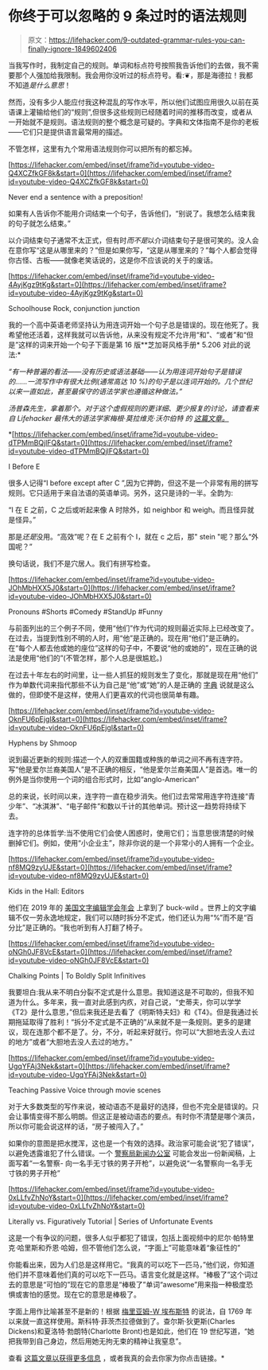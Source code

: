 # 你终于可以忽略的 9 条过时的语法规则

> 原文：<https://lifehacker.com/9-outdated-grammar-rules-you-can-finally-ignore-1849602406>

当我写作时，我制定自己的规则。单词和标点符号按照我告诉他们的去做，我不需要那个人强加给我限制。我会用你没听过的标点符号。看:❦，那是海德拉！我都不知道*是什么意思*！

然而，没有多少人能应付我这种混乱的写作水平，所以他们试图应用很久以前在英语课上灌输给他们的“规则”,但很多这些规则已经随着时间的推移而改变，或者从一开始就不是规则。语法规则的整个概念是可疑的。字典和文体指南不是你的老板——它们只是提供语言最常用的描述。

不管怎样，这里有九个常用语法规则你可以把所有的都忘掉。

 [https://lifehacker.com/embed/inset/iframe?id=youtube-video-Q4XCZfkGF8k&start=0](https://lifehacker.com/embed/inset/iframe?id=youtube-video-Q4XCZfkGF8k&start=0)

<figcaption class="sc-1ptbguh-0 hxeMec caption">Never end a sentence with a preposition!</figcaption> 

如果有人告诉你不能用介词结束一个句子，告诉他们，“别说了。我想怎么结束我的句子就怎么结束。”

以介词结束句子通常不太正式，但有时*而不是*以介词结束句子是很可笑的。没人会在意你写“这是从哪里来的？”但是如果你写，“这是从哪里来的？”每个人都会觉得你古怪、古板——就像老笑话说的，这是你不应该说的关于的废话。

 [https://lifehacker.com/embed/inset/iframe?id=youtube-video-4AyjKgz9tKg&start=0](https://lifehacker.com/embed/inset/iframe?id=youtube-video-4AyjKgz9tKg&start=0)

<figcaption class="sc-1ptbguh-0 hxeMec caption">Schoolhouse Rock, conjunction junction</figcaption> 

我的一个高中英语老师坚持认为用连词开始一个句子总是错误的。现在他死了。我希望他还活着，这样我就可以告诉他，从来没有规定不允许用“和”、“或者”和“但是”这样的词来开始一个句子下面是第 16 版**芝加哥风格手册* 5.206 对此的说法:* 

*“有一种普遍的看法——没有历史或语法基础——认为用连词开始句子是错误的……一流写作中有很大比例(通常高达 10 %)的句子是以连词开始的。几个世纪以来一直如此，甚至最保守的语法学家也遵循这种做法。”*

*汤普森先生，拿着那个。对于这个虚假规则的更详细、更少报复的讨论，请查看来自 Lifehacker 最伟大的语法学家梅根·莫拉维克·沃尔伯特 的 [这篇文章。](https://lifehacker.com/you-can-start-a-sentence-with-and-but-or-or-1832984839)*

 *[https://lifehacker.com/embed/inset/iframe?id=youtube-video-dTPMmBQjlFQ&start=0](https://lifehacker.com/embed/inset/iframe?id=youtube-video-dTPMmBQjlFQ&start=0)

<figcaption class="sc-1ptbguh-0 hxeMec caption">I Before E</figcaption> 

很多人记得“I before except after C ”,因为它押韵，但这不是一个非常有用的拼写规则。它只适用于来自法语的英语单词。另外，这只是诗的一半。全韵为:

“I 在 E 之前，C 之后或听起来像 A 时除外，如 neighbor 和 weigh。而且怪异就是怪异。”

那是*还是*没用。“高效”呢？在 E 之前有个 I，就在 c 之后，那" stein "呢？那么“外国呢？”

换句话说，我们不是穴居人。我们有拼写检查。

 [https://lifehacker.com/embed/inset/iframe?id=youtube-video-JOhMbHXX5J0&start=0](https://lifehacker.com/embed/inset/iframe?id=youtube-video-JOhMbHXX5J0&start=0)

<figcaption class="sc-1ptbguh-0 hxeMec caption">Pronouns #Shorts #Comedy #StandUp #Funny</figcaption> 

与前面列出的三个例子不同，使用“他们”作为代词的规则最近实际上已经改变了。在过去，当提到性别不明的人时，用“他”是正确的。现在用“他们”是正确的。在“每个人都去他或她的座位”这样的句子中，不要说“他的或她的”，现在正确的说法是使用“他们的”(不管怎样，那个人总是很尴尬。)

在过去十年左右的时间里，让一些人抓狂的规则发生了变化，那就是现在用“他们” 作为单数代词来指代那些不认为自己是“他”或“她”的人是正确的 [字典](https://www.merriam-webster.com/dictionary/they) 说就是这么做的，但即使不是这样，使用人们更喜欢的代词也很简单有趣。

 [https://lifehacker.com/embed/inset/iframe?id=youtube-video-OknFU6pEjgI&start=0](https://lifehacker.com/embed/inset/iframe?id=youtube-video-OknFU6pEjgI&start=0)

<figcaption class="sc-1ptbguh-0 hxeMec caption">Hyphens by Shmoop</figcaption> 

说到最近更新的规则:描述一个人的双重国籍或种族的单词之间不再有连字符。写“他是爱尔兰裔美国人”是不正确的相反，“他是爱尔兰裔美国人”是首选。唯一的例外是当你使用一个词的组合形式时，比如“anglo-American”

总的来说，长时间以来，连字符一直在稳步消失。他们过去常常用连字符连接“青少年”、“冰淇淋”、“电子邮件”和数以千计的其他单词。预计这一趋势将持续下去。

连字符的总体哲学:当不使用它们会使人困惑时，使用它们；当意思很清楚的时候删掉它们。例如，使用“小企业主”，除非你说的是一个非常小的人拥有一个企业。

 [https://lifehacker.com/embed/inset/iframe?id=youtube-video-nf8MQ9zyUJE&start=0](https://lifehacker.com/embed/inset/iframe?id=youtube-video-nf8MQ9zyUJE&start=0)

<figcaption class="sc-1ptbguh-0 hxeMec caption">Kids in the Hall: Editors</figcaption> 

他们在 2019 年的 [美国文字编辑学会年会](https://www.newyorker.com/culture/comma-queen/dropped-hyphens-split-infinitives-and-other-thrilling-developments-from-the-2019-american-copy-editors-society-conference) 上拿到了 buck-wild 。世界上的文字编辑不仅一劳永逸地规定，我们可以随时拆分不定式，他们还认为用“%”而不是“百分比”是正确的。“我也听到有人打翻了椅子。

 [https://lifehacker.com/embed/inset/iframe?id=youtube-video-oNGh0JF8VcE&start=0](https://lifehacker.com/embed/inset/iframe?id=youtube-video-oNGh0JF8VcE&start=0)

<figcaption class="sc-1ptbguh-0 hxeMec caption">Chalking Points | To Boldly Split Infinitives</figcaption> 

我要坦白:我从来不明白分裂不定式是什么意思。我知道这是不可取的，但我不知道为什么。多年来，我一直对此感到内疚，对自己说，“史蒂夫，你可以学学《T2》是什么意思，”但后来我还是去看了《明斯特夫妇》和《T4》。但是我通过长期拖延取得了胜利！“拆分不定式是不正确的”从来就不是一条规则。更多的是建议，现在连那个都不是了。分，不分，听起来好就行。你可以“大胆地去没人去过的地方”或者“大胆地去没人去过的地方。”

 [https://lifehacker.com/embed/inset/iframe?id=youtube-video-UgqYFAj3Nek&start=0](https://lifehacker.com/embed/inset/iframe?id=youtube-video-UgqYFAj3Nek&start=0)

<figcaption class="sc-1ptbguh-0 hxeMec caption">Teaching Passive Voice through movie scenes</figcaption> 

对于大多数类型的写作来说，被动语态不是最好的选择，但也不完全是错误的。只会让事情变得不那么明朗。但这正是被动语态的要点。有时你不清楚是哪个演员，所以你可能会说这样的话，“房子被闯入了。”

如果你的意图是把水搅浑，这也是一个有效的选择。政治家可能会说“犯了错误”，以避免透露谁犯了什么错误。一个 [警察局新闻办公室](https://www.washingtonpost.com/news/the-watch/wp/2014/07/14/the-curious-grammar-of-police-shootings/) 可能会发出一份新闻稿，上面写着“一名警察- 向一名手无寸铁的男子开枪”，以避免说“一名警察向一名手无寸铁的男子开枪”

 [https://lifehacker.com/embed/inset/iframe?id=youtube-video-0xLLfvZhNoY&start=0](https://lifehacker.com/embed/inset/iframe?id=youtube-video-0xLLfvZhNoY&start=0)

<figcaption class="sc-1ptbguh-0 hxeMec caption">Literally vs. Figuratively Tutorial | Series of Unfortunate Events</figcaption> 

这是一个有争议的问题，很多人似乎都犯了错误，包括上面视频中的尼尔·帕特里克·哈里斯和乔恩·哈姆，但不管他们怎么说，“字面上”可能意味着“象征性的”

你能看出来，因为人们总是这样用它。“我真的可以吃下一匹马，”他们说，你知道他们并不意味着他们真的可以吃下一匹马。语言变化就是这样。“棒极了”这个词过去的意思是“可怕的”现在它的意思是“棒极了”单词“awesome”用来指一种极度恐惧或害怕的感觉。现在它的意思是棒极了。

字面上用作比喻甚至不是新的！根据 [梅里亚姆-W 埃布斯特](https://www.merriam-webster.com/words-at-play/misuse-of-literally#:~:text=These%20people%20comment%20on%20other,m%20figuratively%20about%20to%20hurl.) 的说法，自 1769 年以来就一直这样使用。斯科特·菲茨杰拉德做到了。查尔斯·狄更斯(Charles Dickens)和夏洛特·勃朗特(Charlotte Bront)也是如此，他们在 19 世纪写道，“她把我带到自己身边，然后用她无拘无束的精神让我窒息”。

查看 [这篇文章以获得更多信息](https://lifehacker.com/go-ahead-and-use-literally-figuratively-1797636385) ，或者我真的会去你家为你点击链接。*